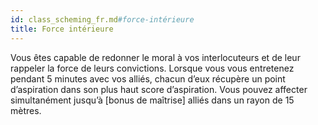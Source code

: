 ```yaml
---
id: class_scheming_fr.md#force-intérieure
title: Force intérieure
---
```


Vous êtes capable de redonner le moral à vos interlocuteurs et de leur rappeler la force de leurs convictions. Lorsque vous vous entretenez pendant 5 minutes avec vos alliés, chacun d’eux récupère un point d’aspiration dans son plus haut score d’aspiration. Vous pouvez affecter simultanément jusqu’à [bonus de maîtrise] alliés dans un rayon de 15 mètres.

